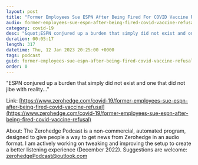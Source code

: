 ```yaml
---
layout: post
title: "Former Employees Sue ESPN After Being Fired For COVID Vaccine Refusal"
audio: former-employees-sue-espn-after-being-fired-covid-vaccine-refusal-0
category: covid-19
desc: "&quot;ESPN conjured up a burden that simply did not exist and one that did not jibe with reality...&quot;"
duration: 00:05:17
length: 317
datetime: Thu, 12 Jan 2023 20:25:00 +0000
tags: podcast
guid: former-employees-sue-espn-after-being-fired-covid-vaccine-refusal-0
order: 0
---
```

&quot;ESPN conjured up a burden that simply did not exist and one that did not jibe with reality...&quot;

Link: [https://www.zerohedge.com/covid-19/former-employees-sue-espn-after-being-fired-covid-vaccine-refusal](https://www.zerohedge.com/covid-19/former-employees-sue-espn-after-being-fired-covid-vaccine-refusal)

About: The Zerohedge Podcast is a non-commercial, automated program, designed to give people a way to get news from Zerohedge in an audio format.  I am actively working on tweaking and improving the setup to create a better listening experience (December 2022).  Suggestions are welcome: [zerohedgePodcast@outlook.com](mailto:zerohedgePodcast@outlook.com)